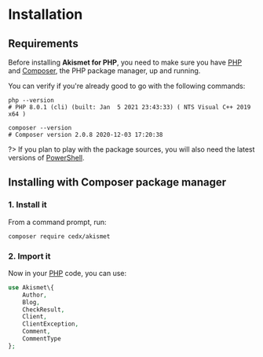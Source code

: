 # Installation

## Requirements
Before installing **Akismet for PHP**, you need to make sure you have [PHP](https://www.php.net)
and [Composer](https://getcomposer.org), the PHP package manager, up and running.

You can verify if you're already good to go with the following commands:

```shell
php --version
# PHP 8.0.1 (cli) (built: Jan  5 2021 23:43:33) ( NTS Visual C++ 2019 x64 )

composer --version
# Composer version 2.0.8 2020-12-03 17:20:38
```

?> If you plan to play with the package sources, you will also need the latest versions of [PowerShell](https://docs.microsoft.com/en-us/powershell).

## Installing with Composer package manager

### 1. Install it
From a command prompt, run:

```shell
composer require cedx/akismet
```

### 2. Import it
Now in your [PHP](https://www.php.net) code, you can use:

```php
use Akismet\{
	Author,
	Blog,
	CheckResult,
	Client,
	ClientException,
	Comment,
	CommentType
};
```
